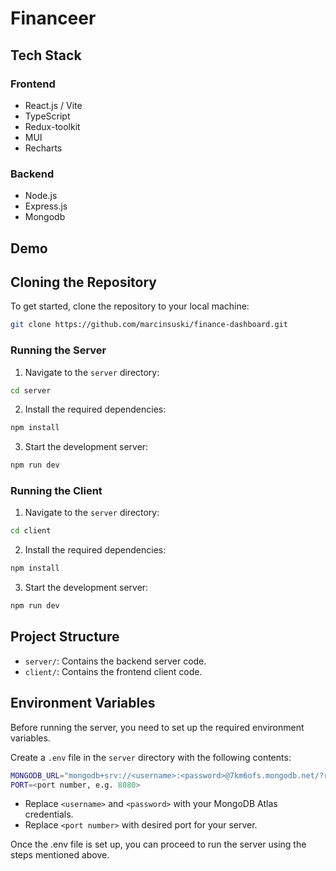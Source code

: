 # Financeer

## Tech Stack

### Frontend

- React.js / Vite
- TypeScript
- Redux-toolkit
- MUI
- Recharts

### Backend

- Node.js
- Express.js
- Mongodb

## Demo

## Cloning the Repository

To get started, clone the repository to your local machine:

```bash
git clone https://github.com/marcinsuski/finance-dashboard.git
```

### Running the Server

1. Navigate to the `server` directory:

```bash
cd server
```

2. Install the required dependencies:

```bash
npm install
```

3. Start the development server:

```bash
npm run dev
```

### Running the Client

1. Navigate to the `server` directory:

```bash
cd client
```

2. Install the required dependencies:

```bash
npm install
```

3. Start the development server:

```bash
npm run dev
```

## Project Structure

- `server/`: Contains the backend server code.
- `client/`: Contains the frontend client code.

## Environment Variables

Before running the server, you need to set up the required environment variables.

Create a `.env` file in the `server` directory with the following contents:

```bash
MONGODB_URL="mongodb+srv://<username>:<password>@7km6ofs.mongodb.net/?retryWrites=true&w=majority"
PORT=<port number, e.g. 8080>
```

- Replace `<username>` and `<password>` with your MongoDB Atlas credentials.
- Replace `<port number>` with desired port for your server.

Once the .env file is set up, you can proceed to run the server using the steps mentioned above.
